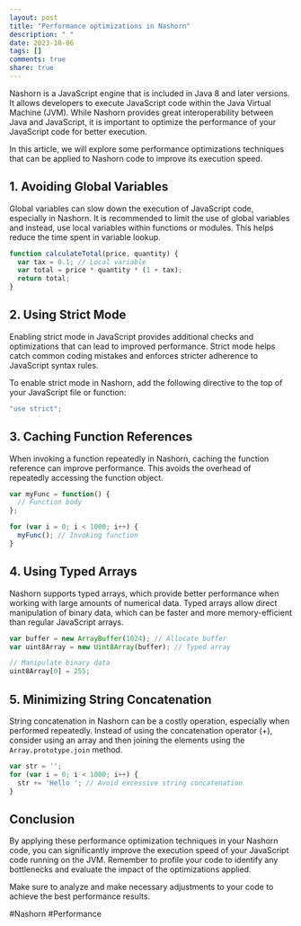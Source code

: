 ```yaml
---
layout: post
title: "Performance optimizations in Nashorn"
description: " "
date: 2023-10-06
tags: []
comments: true
share: true
---
```


Nashorn is a JavaScript engine that is included in Java 8 and later versions. It allows developers to execute JavaScript code within the Java Virtual Machine (JVM). While Nashorn provides great interoperability between Java and JavaScript, it is important to optimize the performance of your JavaScript code for better execution.

In this article, we will explore some performance optimizations techniques that can be applied to Nashorn code to improve its execution speed.

## 1. Avoiding Global Variables

Global variables can slow down the execution of JavaScript code, especially in Nashorn. It is recommended to limit the use of global variables and instead, use local variables within functions or modules. This helps reduce the time spent in variable lookup.

```javascript
function calculateTotal(price, quantity) {
  var tax = 0.1; // Local variable
  var total = price * quantity * (1 + tax);
  return total;
}
```

## 2. Using Strict Mode

Enabling strict mode in JavaScript provides additional checks and optimizations that can lead to improved performance. Strict mode helps catch common coding mistakes and enforces stricter adherence to JavaScript syntax rules.

To enable strict mode in Nashorn, add the following directive to the top of your JavaScript file or function:

```javascript
"use strict";
```

## 3. Caching Function References

When invoking a function repeatedly in Nashorn, caching the function reference can improve performance. This avoids the overhead of repeatedly accessing the function object.

```javascript
var myFunc = function() {
  // Function body
};

for (var i = 0; i < 1000; i++) {
  myFunc(); // Invoking function
}
```

## 4. Using Typed Arrays

Nashorn supports typed arrays, which provide better performance when working with large amounts of numerical data. Typed arrays allow direct manipulation of binary data, which can be faster and more memory-efficient than regular JavaScript arrays.

```javascript
var buffer = new ArrayBuffer(1024); // Allocate buffer
var uint8Array = new Uint8Array(buffer); // Typed array

// Manipulate binary data
uint8Array[0] = 255;
```

## 5. Minimizing String Concatenation

String concatenation in Nashorn can be a costly operation, especially when performed repeatedly. Instead of using the concatenation operator (+), consider using an array and then joining the elements using the `Array.prototype.join` method.

```javascript
var str = '';
for (var i = 0; i < 1000; i++) {
  str += 'Hello '; // Avoid excessive string concatenation
}
```

## Conclusion

By applying these performance optimization techniques in your Nashorn code, you can significantly improve the execution speed of your JavaScript code running on the JVM. Remember to profile your code to identify any bottlenecks and evaluate the impact of the optimizations applied.

Make sure to analyze and make necessary adjustments to your code to achieve the best performance results.

#Nashorn #Performance